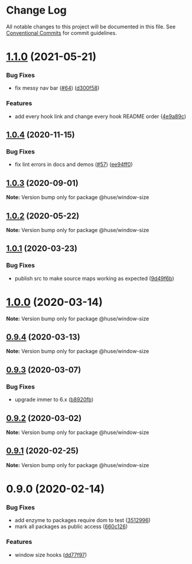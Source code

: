 # Change Log

All notable changes to this project will be documented in this file.
See [Conventional Commits](https://conventionalcommits.org) for commit guidelines.

# [1.1.0](https://github.com/ecomfe/react-hooks/compare/@huse/window-size@1.0.4...@huse/window-size@1.1.0) (2021-05-21)


### Bug Fixes

* fix messy nav bar ([#64](https://github.com/ecomfe/react-hooks/issues/64)) ([d300f58](https://github.com/ecomfe/react-hooks/commit/d300f5800310f880d79e36b459c502c5b4f5cfe2))


### Features

* add every hook link and change every hook README order ([4e9a89c](https://github.com/ecomfe/react-hooks/commit/4e9a89c6bbe846214d65393f0afef24c291718e6))





## [1.0.4](https://github.com/ecomfe/react-hooks/compare/@huse/window-size@1.0.2...@huse/window-size@1.0.4) (2020-11-15)


### Bug Fixes

* fix lint errors in docs and demos ([#57](https://github.com/ecomfe/react-hooks/issues/57)) ([ee94ff0](https://github.com/ecomfe/react-hooks/commit/ee94ff02bf09696374ca4250c496a4dec0cbe02a))





## [1.0.3](https://github.com/ecomfe/react-hooks/compare/@huse/window-size@1.0.2...@huse/window-size@1.0.3) (2020-09-01)

**Note:** Version bump only for package @huse/window-size





## [1.0.2](https://github.com/ecomfe/react-hooks/compare/@huse/window-size@1.0.1...@huse/window-size@1.0.2) (2020-05-22)

**Note:** Version bump only for package @huse/window-size





## [1.0.1](https://github.com/ecomfe/react-hooks/compare/@huse/window-size@0.9.3...@huse/window-size@1.0.1) (2020-03-23)


### Bug Fixes

* publish src to make source maps working as expected ([9d49f6b](https://github.com/ecomfe/react-hooks/commit/9d49f6b294a445c302f05da958c6e427e7eae669))





# [1.0.0](https://github.com/ecomfe/react-hooks/compare/@huse/window-size@0.9.3...@huse/window-size@1.0.0) (2020-03-14)

**Note:** Version bump only for package @huse/window-size





## [0.9.4](https://github.com/ecomfe/react-hooks/compare/@huse/window-size@0.9.3...@huse/window-size@0.9.4) (2020-03-13)

**Note:** Version bump only for package @huse/window-size





## [0.9.3](https://github.com/ecomfe/react-hooks/compare/@huse/window-size@0.9.2...@huse/window-size@0.9.3) (2020-03-07)


### Bug Fixes

* upgrade immer to 6.x ([b8920fb](https://github.com/ecomfe/react-hooks/commit/b8920fb67a14bd111b543efdcd58b67b8277ba46))





## [0.9.2](https://github.com/ecomfe/react-hooks/compare/@huse/window-size@0.9.1...@huse/window-size@0.9.2) (2020-03-02)

**Note:** Version bump only for package @huse/window-size





## [0.9.1](https://github.com/ecomfe/react-hooks/compare/@huse/window-size@0.9.0...@huse/window-size@0.9.1) (2020-02-25)

**Note:** Version bump only for package @huse/window-size





# 0.9.0 (2020-02-14)


### Bug Fixes

* add enzyme to packages require dom to test ([3512996](https://github.com/ecomfe/react-hooks/commit/351299610b2a960c846c105318146e2575cf2791))
* mark all packages as public access ([660c126](https://github.com/ecomfe/react-hooks/commit/660c1265ee27cb0de0e7b456904a22f4370002d0))


### Features

* window size hooks ([dd77f97](https://github.com/ecomfe/react-hooks/commit/dd77f97e8662f0a44a1433198c82326a99a83cb8))
